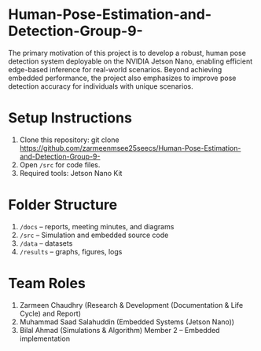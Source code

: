 # Human-Pose-Estimation-and-Detection-Group-9-
The primary motivation of this project is to develop a robust, human pose detection system deployable on the NVIDIA Jetson Nano, enabling efficient edge-based inference for real-world scenarios. Beyond achieving embedded performance, the project also emphasizes to improve pose detection accuracy for individuals with unique scenarios.
# Setup Instructions
1. Clone this repository:
git clone https://github.com/zarmeenmsee25seecs/Human-Pose-Estimation-and-Detection-Group-9-
2. Open `/src` for code files.
3. Required tools: Jetson Nano Kit
# Folder Structure
1. `/docs` – reports, meeting minutes, and diagrams  
2. `/src` – Simulation and embedded source code 
3. `/data` – datasets  
4. `/results` – graphs, figures, logs  
# Team Roles
1. Zarmeen Chaudhry (Research & Development (Documentation & Life Cycle) and Report)
2. Muhammad Saad Salahuddin (Embedded Systems (Jetson Nano))
3. Bilal Ahmad (Simulations & Algorithm)
 Member 2 – Embedded implementation  

